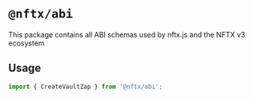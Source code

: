 # `@nftx/abi`

This package contains all ABI schemas used by nftx.js and the NFTX v3 ecosystem

## Usage

```ts
import { CreateVaultZap } from '@nftx/abi';
```

